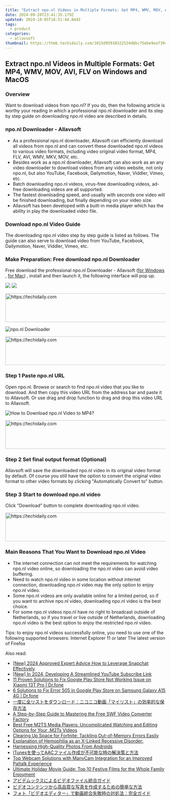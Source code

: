 ```yaml
---
title: "Extract npo.nl Videos in Multiple Formats: Get MP4, WMV, MOV, AVI, FLV on Windows and MacOS"
date: 2024-09-28T23:41:35.179Z
updated: 2024-10-05T18:51:44.844Z
tags:
  - product
categories:
  - allavsoft
thumbnail: https://thmb.techidaily.com/1015d95938322524d6bc75ebe9eaf3943bcb8d4c985b42fd4426ba3493876a07.jpg
---
```


## Extract npo.nl Videos in Multiple Formats: Get MP4, WMV, MOV, AVI, FLV on Windows and MacOS

### Overview

Want to download videos from npo.nl? If you do, then the following article is worthy your reading in which a professional npo.nl downloader and its step by step guide on downloading npo.nl video are described in details.

### npo.nl Downloader - Allavsoft

* As a professional npo.nl downloader, Allavsoft can efficiently download all videos from npo.nl and can convert these downloaded npo.nl videos to various video formats, including video original video format, MP4, FLV, AVI, WMV, MKV, MOV, etc.
* Besides work as a npo.nl downloader, Allavsoft can also work as an any video downloader to download videos from any video website, not only npo.nl, but also YouTube, Facebook, Dailymotion, Naver, Viddler, Vimeo, etc.
* Batch downloading npo.nl videos, virus-free downloading videos, ad-free downloading videos are all supported.
* The fastest downloading speed, and usually with seconds one video will be finished downloading, but finally depending on your video size.
* Allavsoft has been developed with a built-in media player which has the ability in play the downloaded video file.

### Download npo.nl Video Guide

The downloading npo.nl video step by step guide is listed as follows. The guide can also serve to download video from YouTube, Facebook, Dailymotion, Naver, Viddler, Vimeo, etc.

### Make Preparation: Free download npo.nl Downloader

Free download the professional npo.nl Downloader - Allavsoft ([for Windows](https://tools.techidaily.com/allavsoft/products/) , [for Mac](https://tools.techidaily.com/allavsoft/products/)) , install and then launch it, the following interface will pop up.

[![](https://www.allavsoft.com/how-to/../images/how-to/free-download-win.jpg)](https://tools.techidaily.com/allavsoft/products/) [![](https://www.allavsoft.com/how-to/../images/how-to/free-download-mac.jpg)](https://tools.techidaily.com/allavsoft/products/)

<!-- affiliate ads begin -->
<a href="https://appsumo.8odi.net/c/5597632/2094418/7443" target="_top" id="2094418">
  <img src="//a.impactradius-go.com/display-ad/7443-2094418" border="0" alt="https://techidaily.com" width="728" height="90"/>
</a>
<img height="0" width="0" src="https://appsumo.8odi.net/i/5597632/2094418/7443" style="position:absolute;visibility:hidden;" border="0" />
<!-- affiliate ads end -->

![npo.nl Downloader](https://www.allavsoft.com/how-to/../images/allavsoft/screen-shot-600.jpg)

<!-- affiliate ads begin -->
<a href="https://appsumo.8odi.net/c/5597632/2105873/7443" target="_top" id="2105873">
  <img src="//a.impactradius-go.com/display-ad/7443-2105873" border="0" alt="https://techidaily.com" width="728" height="90"/>
</a>
<img height="0" width="0" src="https://appsumo.8odi.net/i/5597632/2105873/7443" style="position:absolute;visibility:hidden;" border="0" />
<!-- affiliate ads end -->

### Step 1 Paste npo.nl URL

Open npo.nl. Browse or search to find npo.nl video that you like to download. And then copy this video URL from the address bar and paste it to Allavsoft. Or use drag and drop function to drag and drop this video URL to Allavsoft.

![How to Download npo.nl Video to MP4?](https://www.allavsoft.com/how-to/../images/how-to/download-rtmp-video/download-rtmp-video.jpg)

<!-- affiliate ads begin -->
<a href="https://appsumo.8odi.net/c/5597632/2129738/7443" target="_top" id="2129738">
  <img src="//a.impactradius-go.com/display-ad/7443-2129738" border="0" alt="https://techidaily.com" width="728" height="90"/>
</a>
<img height="0" width="0" src="https://appsumo.8odi.net/i/5597632/2129738/7443" style="position:absolute;visibility:hidden;" border="0" />
<!-- affiliate ads end -->

### Step 2 Set final output format (Optional)

Allavsoft will save the downloaded npo.nl video in its original video format by default. Of course you still have the option to convert the original video format to other video formats by clicking "Automatically Convert to" button.

### Step 3 Start to download npo.nl video

Click "Download" button to complete downloading npo.nl video.

<!-- affiliate ads begin -->
<a href="https://bluettius.sjv.io/c/5597632/2139115/17108" target="_top" id="2139115">
  <img src="//a.impactradius-go.com/display-ad/17108-2139115" border="0" alt="https://techidaily.com" width="728" height="90"/>
</a>
<img height="0" width="0" src="https://bluettius.sjv.io/i/5597632/2139115/17108" style="position:absolute;visibility:hidden;" border="0" />
<!-- affiliate ads end -->

### Main Reasons That You Want to Download npo.nl Video

* The internet connection can not meet the requirements for watching npo.nl video online, so downloading the npo.nl video can avoid video buffering.
* Need to watch npo.nl video in some location without internet connection, downloading npo.nl video may the only option to enjoy npo.nl video.
* Some npo.nl videos are only available online for a limited period, so if you want to archive npo.nl video, downloading npo.nl video is the best choice.
* For some npo.nl videos npo.nl have no right to broadcast outside of Netherlands, so if you travel or live outside of Netherlands, downloading npo.nl video is the best option to enjoy the restricted npo.nl video.

Tips: to enjoy npo.nl videos successfully online, you need to use one of the following supported browsers: Internet Explorer 11 or later The latest version of Firefox

<ins class="adsbygoogle"
     style="display:block"
     data-ad-format="autorelaxed"
     data-ad-client="ca-pub-7571918770474297"
     data-ad-slot="1223367746"></ins>

<ins class="adsbygoogle"
     style="display:block"
     data-ad-client="ca-pub-7571918770474297"
     data-ad-slot="8358498916"
     data-ad-format="auto"
     data-full-width-responsive="true"></ins>

<span class="atpl-alsoreadstyle">Also read:</span>
<div><ul>
<li><a href="https://snapchat-videos.techidaily.com/new-2024-approved-expert-advice-how-to-leverage-snapchat-effectively/"><u>[New] 2024 Approved Expert Advice How to Leverage Snapchat Effectively</u></a></li>
<li><a href="https://facebook-record-videos.techidaily.com/new-in-2024-developing-a-streamlined-youtube-subscribe-link/"><u>[New] In 2024, Developing A Streamlined YouTube Subscribe Link</u></a></li>
<li><a href="https://howto.techidaily.com/11-proven-solutions-to-fix-google-play-store-not-working-issue-on-xiaomi-13t-pro-drfone-by-drfone-fix-android-problems-fix-android-problems/"><u>11 Proven Solutions to Fix Google Play Store Not Working Issue on Xiaomi 13T Pro | Dr.fone</u></a></li>
<li><a href="https://howto.techidaily.com/6-solutions-to-fix-error-505-in-google-play-store-on-samsung-galaxy-a15-4g-drfone-by-drfone-fix-android-problems-fix-android-problems/"><u>6 Solutions to Fix Error 505 in Google Play Store on Samsung Galaxy A15 4G | Dr.fone</u></a></li>
<li><a href="https://win-latest.techidaily.com/5lia5bqm44gr5ywo44oq44k544oi44ks44oa44km44oz44ot44o844oj77ya44ol44kz44ol44kz5yuv55s744cm44oe44kk44oq44k544oi44cn44gu5yq5546h55qe44gq5lplusd5a2y5pa55rov/"><u>一度に全リストをダウンロード：ニコニコ動画「マイリスト」の効率的な保存方法</u></a></li>
<li><a href="https://win-latest.techidaily.com/a-step-by-step-guide-to-mastering-the-free-swf-video-converter-factory/"><u>A Step-by-Step Guide to Mastering the Free SWF Video Converter Factory</u></a></li>
<li><a href="https://win-latest.techidaily.com/best-free-m2ts-media-players-uncomplicated-watching-and-editing-options-for-your-m2ts-videos/"><u>Best Free M2TS Media Players: Uncomplicated Watching and Editing Options for Your .M2Ts Videos</u></a></li>
<li><a href="https://win-solutions.techidaily.com/clearing-up-space-for-fortnite-tackling-out-of-memory-errors-easily/"><u>Clearing Up Space for Fortnite: Tackling Out-of-Memory Errors Easily</u></a></li>
<li><a href="https://win-dash.techidaily.com/1722978654791-explanation-of-hemophilia-as-an-x-linked-recessive-disorder/"><u>Explanation of Hemophilia as an X-Linked Recessive Disorder:</u></a></li>
<li><a href="https://extra-information.techidaily.com/harnessing-high-quality-photos-from-androids/"><u>Harnessing High-Quality Photos From Androids</u></a></li>
<li><a href="https://win-latest.techidaily.com/1726030632154-itunesaac/"><u>ITunesを使ってAACファイル作成が不可能な時の解決策と方法</u></a></li>
<li><a href="https://some-knowledge.techidaily.com/top-webcam-solutions-with-manycam-integration-for-an-improved-paltalk-experience/"><u>Top Webcam Solutions with ManyCam Integration for an Improved Paltalk Experience</u></a></li>
<li><a href="https://vp-tips.techidaily.com/ultimate-holiday-movie-guide-top-10-festive-films-for-the-whole-family-enjoyment/"><u>Ultimate Holiday Movie Guide: Top 10 Festive Films for the Whole Family Enjoyment</u></a></li>
<li><a href="https://win-latest.techidaily.com/44ki44ot44oh44og44od44kv44k544gr44ki44kl44ot44oh44kq44ov44kh44kk44or57wx5zci44ks44kk44oj/"><u>アビデムックスによるビデオファイル統合ガイド</u></a></li>
<li><a href="https://win-latest.techidaily.com/44ot44oh44kq44kz44oz44og44oz44oe44gl44kj6auy5zob6loq44gq5yaz55yf44ks5l2c5oiq44gz44kl44gf44kb44gu57ch5y2y44gq5pa55rov/"><u>ビデオコンテンツから高品質な写真を作成するための簡単な方法</u></a></li>
<li><a href="https://win-latest.techidaily.com/44ov44kp44oi44cm44ot44oh44kq44ko44oh44kj44k44o844cn44gn5yuv55s757wx5zci5asx5pwx5pmc44gu5aplusplus5yem5rov77ya5a6m5ywo44ks44kk44oj/"><u>フォト「ビデオエディター」で動画統合失敗時の対処法：完全ガイド</u></a></li>
</ul></div>

